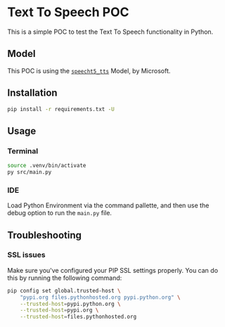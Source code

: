 # Text To Speech POC

This is a simple POC to test the Text To Speech functionality in Python.

## Model

This POC is using the [`speecht5_tts`](https://huggingface.co/microsoft/speecht5_tts) Model, by Microsoft.

## Installation

```bash
pip install -r requirements.txt -U
```

## Usage

### Terminal

```bash
source .venv/bin/activate
py src/main.py
```

### IDE

Load Python Environment via the command pallette, and then use the debug option to run the `main.py` file.

## Troubleshooting

### SSL issues

Make sure you've configured your PIP SSL settings properly. You can do this by running the following command:

```bash
pip config set global.trusted-host \
    "pypi.org files.pythonhosted.org pypi.python.org" \
    --trusted-host=pypi.python.org \
    --trusted-host=pypi.org \
    --trusted-host=files.pythonhosted.org
```
